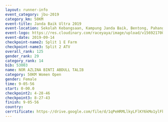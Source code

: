 ```yaml
---
layout: runner-info 
event_category: jbu-2019 
category_km: 50KM 
event-title: Janda Baik Ultra 2019
event-location: Sekolah Kebangsaan, Kampung Janda Baik, Bentong, Pahang, Malaysia 
event-logo: https://res.cloudinary.com/raceyaya/image/upload/v1569217009/logo/janda-baik_vch1pc.jpg 
event-date: 2019-09-14 
checkpoint-name2: Split 1 E Farm 
checkpoint-name3: Split 2 ATV 
overall_rank: 125
gender_rank: 29
category_rank: 14
bib: 53003
name: NOR AZLINA BINTI ABDULL TALIB
category: 50KM Women Open
gender: Female
time: 9-05-56
start: 0-00.0
checkpoint2: 4-28-46
checkpoint3: 8-27-43
finish: 9-05-56
country: 
cerrtificate: https-//drive.google.com/file/d/1qPeHRMLlkyLFlKY6kMo1ylFkIANkVC1f/view?usp=sharing
---
```

